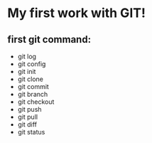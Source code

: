 # My first work with GIT! 

## first git command:
- git log
- git config
- git init
- git clone
- git commit
- git branch
- git checkout
- git push
- git pull
- git diff
- git status
